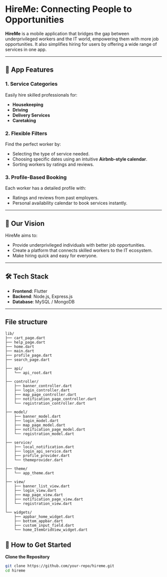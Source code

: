 # HireMe: Connecting People to Opportunities

**HireMe** is a mobile application that bridges the gap between underprivileged workers and the IT world, empowering them with more job opportunities. It also simplifies hiring for users by offering a wide range of services in one app.

---

## 📱 **App Features**

### 1. **Service Categories**
Easily hire skilled professionals for:
- **Housekeeping**
- **Driving**
- **Delivery Services**
- **Caretaking**

### 2. **Flexible Filters**
Find the perfect worker by:
- Selecting the type of service needed.
- Choosing specific dates using an intuitive **Airbnb-style calendar**.
- Sorting workers by ratings and reviews.

### 3. **Profile-Based Booking**
Each worker has a detailed profile with:
- Ratings and reviews from past employers.
- Personal availability calendar to book services instantly.

---

## 🌟 **Our Vision**
HireMe aims to:
- Provide underprivileged individuals with better job opportunities.
- Create a platform that connects skilled workers to the IT ecosystem.
- Make hiring quick and easy for everyone.

---

## 🛠️ **Tech Stack**
- **Frontend**: Flutter
- **Backend**: Node.js, Express.js
- **Database**: MySQL / MongoDB

---

## File structure

```tree
lib/
├── cart_page.dart 
├── help_page.dart
├── home.dart
├── main.dart
├── profile_page.dart
├── search_page.dart
│
├── api/
│   └── api_root.dart
│
├── controller/
│   ├── banner_controller.dart
│   ├── login_controller.dart
│   ├── map_page_controller.dart
│   ├── notification_page_controller.dart
│   └── registration_controller.dart
│
├── model/
│   ├── banner_model.dart
│   ├── login_model.dart
│   ├── map_page_model.dart
│   ├── notification_page_model.dart
│   └── registration_model.dart
│
├── service/
│   ├── local_notification.dart
│   ├── login_api_service.dart
│   ├── profile_provider.dart
│   └── themeprovider.dart
│
├── theme/
│   └── app_theme.dart
│
├── view/
│   ├── banner_list_view.dart
│   ├── login_view.dart
│   ├── map_page_view.dart
│   ├── notification_page_view.dart
│   └── registration_view.dart
│
└── widgets/
    ├── appbar_home_widget.dart
    ├── bottom_appbar.dart
    ├── custom_input_field.dart
    └── home_ItemGridView_widget.dart

```

## 🚀 **How to Get Started**
**Clone the Repository**
   ```bash
   git clone https://github.com/your-repo/hireme.git
   cd hireme
   ```